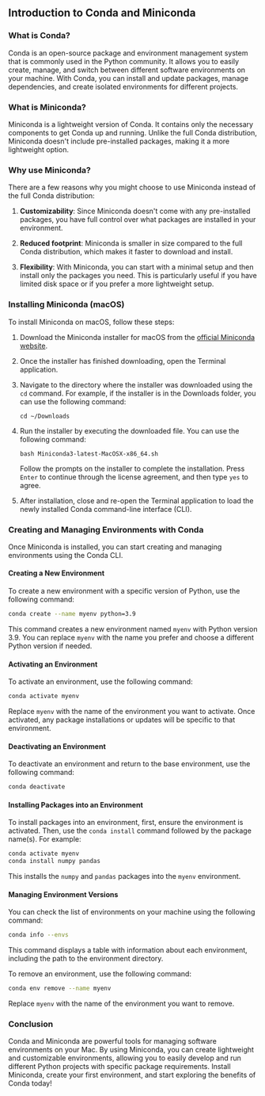 ## Introduction to Conda and Miniconda

### What is Conda?

Conda is an open-source package and environment management system that is commonly used in the Python community. It allows you to easily create, manage, and switch between different software environments on your machine. With Conda, you can install and update packages, manage dependencies, and create isolated environments for different projects.

### What is Miniconda?

Miniconda is a lightweight version of Conda. It contains only the necessary components to get Conda up and running. Unlike the full Conda distribution, Miniconda doesn't include pre-installed packages, making it a more lightweight option.

### Why use Miniconda?

There are a few reasons why you might choose to use Miniconda instead of the full Conda distribution:

1. **Customizability**: Since Miniconda doesn't come with any pre-installed packages, you have full control over what packages are installed in your environment.

2. **Reduced footprint**: Miniconda is smaller in size compared to the full Conda distribution, which makes it faster to download and install.

3. **Flexibility**: With Miniconda, you can start with a minimal setup and then install only the packages you need. This is particularly useful if you have limited disk space or if you prefer a more lightweight setup.

### Installing Miniconda (macOS)

To install Miniconda on macOS, follow these steps:

1. Download the Miniconda installer for macOS from the [official Miniconda website](https://docs.conda.io/en/latest/miniconda.html).

2. Once the installer has finished downloading, open the Terminal application.

3. Navigate to the directory where the installer was downloaded using the `cd` command. For example, if the installer is in the Downloads folder, you can use the following command:

   ```
   cd ~/Downloads
   ```

4. Run the installer by executing the downloaded file. You can use the following command:

   ```
   bash Miniconda3-latest-MacOSX-x86_64.sh
   ```

   Follow the prompts on the installer to complete the installation. Press `Enter` to continue through the license agreement, and then type `yes` to agree.

5. After installation, close and re-open the Terminal application to load the newly installed Conda command-line interface (CLI).

### Creating and Managing Environments with Conda

Once Miniconda is installed, you can start creating and managing environments using the Conda CLI.

#### Creating a New Environment

To create a new environment with a specific version of Python, use the following command:

```bash
conda create --name myenv python=3.9
```

This command creates a new environment named `myenv` with Python version 3.9. You can replace `myenv` with the name you prefer and choose a different Python version if needed.

#### Activating an Environment

To activate an environment, use the following command:

```bash
conda activate myenv
```

Replace `myenv` with the name of the environment you want to activate. Once activated, any package installations or updates will be specific to that environment.

#### Deactivating an Environment

To deactivate an environment and return to the base environment, use the following command:

```bash
conda deactivate
```

#### Installing Packages into an Environment

To install packages into an environment, first, ensure the environment is activated. Then, use the `conda install` command followed by the package name(s). For example:

```bash
conda activate myenv
conda install numpy pandas
```

This installs the `numpy` and `pandas` packages into the `myenv` environment.

#### Managing Environment Versions

You can check the list of environments on your machine using the following command:

```bash
conda info --envs
```

This command displays a table with information about each environment, including the path to the environment directory.

To remove an environment, use the following command:

```bash
conda env remove --name myenv
```

Replace `myenv` with the name of the environment you want to remove.

### Conclusion

Conda and Miniconda are powerful tools for managing software environments on your Mac. By using Miniconda, you can create lightweight and customizable environments, allowing you to easily develop and run different Python projects with specific package requirements. Install Miniconda, create your first environment, and start exploring the benefits of Conda today!